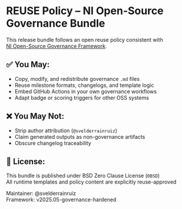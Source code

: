 # REUSE Policy – NI Open-Source Governance Bundle

This release bundle follows an open reuse policy consistent with  
[NI Open-Source Governance Framework](https://github.com/ni/open-source).

## ✅ You May:
- Copy, modify, and redistribute governance `.md` files
- Reuse milestone formats, changelogs, and template logic
- Embed GitHub Actions in your own governance workflows
- Adapt badge or scoring triggers for other OSS systems

## ❌ You May Not:
- Strip author attribution (`@svelderrainruiz`)
- Claim generated outputs as non-governance artifacts
- Obscure changelog traceability

## 📘 License:
This bundle is published under BSD Zero Clause License (`0BSD`)  
All runtime templates and policy content are explicitly reuse-approved

Maintainer: @svelderrainruiz  
Framework: v2025.05-governance-hardened
